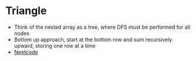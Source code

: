 # Triangle
* Think of the nested array as a tree, where DFS must be performed for all nodes
* Bottom up approach, start at the bottom row and sum recursively upward, storing one row at a time
* [Neetcode](https://www.youtube.com/watch?v=OM1MTokvxs4)